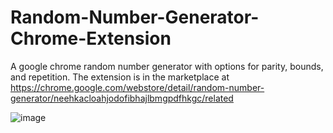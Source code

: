 # Random-Number-Generator-Chrome-Extension
A google chrome random number generator with options for parity, bounds, and repetition.
The extension is in the marketplace at https://chrome.google.com/webstore/detail/random-number-generator/neehkacloahjodofibhajlbmgpdfhkgc/related

![image](https://user-images.githubusercontent.com/84062739/149609510-ba6035c6-a4a4-4fc6-bf7c-c0c4954f924a.png)
